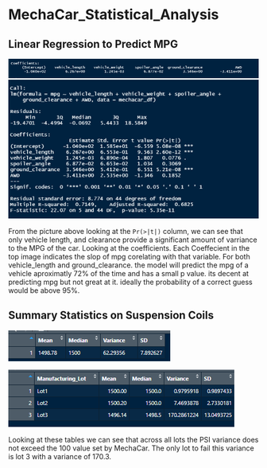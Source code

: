 # MechaCar_Statistical_Analysis

## Linear Regression to Predict MPG

![regression](Resources/regression.png)
![mechacar_summary](Resources/mechacar_summary.png)

From the picture above looking at the `Pr(>|t|)` column, we can see that only vehicle length, and clearance provide a significant amount of varriance to the MPG of the car. Looking at the coefficients. Each Coeffecient in the top image indicates the slop of mpg corelating with that variable. For both vehicle_length and ground_clearance. the model will predict the mpg of a vehicle aproximatly 72% of the time and has a small p value. its decent at predicting mpg but not great at it. ideally the probability of a correct guess would be above 95%.

## Summary Statistics on Suspension Coils

![regression](Resources/total_sum.png)

![mechacar_summary](Resources/lot_sum.png)

Looking at these tables we can see that across all lots the PSI variance does not exceed the 100 value set by MechaCar. The only lot to fail this variance is lot 3 with a variance of 170.3.
